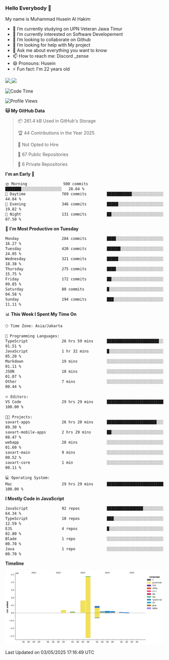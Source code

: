 ### Hello Everybody 👋

My name is Muhammad Husein Al Hakim

- 🔭 I’m currently studying on UPN Veteran Jawa Timur
- 🌱 I’m currently interested on Software Developement
- 👯 I’m looking to collaborate on Github
- 🤔 I’m looking for help with My project
- 💬 Ask me about everything you want to know
- 📫 How to reach me: Discord _zense
- 😄 Pronouns: Husein
- ⚡ Fun fact: I'm 22 years old

<p align="left">
<a href="https://github.com/huseinhq">
  <img height="180em" src="https://github-readme-stats-eight-theta.vercel.app/api?username=huseinhq&show_icons=true&theme=algolia&include_all_commits=true&count_private=true"/>
  <img height="180em" src="https://github-readme-stats-eight-theta.vercel.app/api/top-langs/?username=huseinhq&layout=compact&langs_count=8&theme=algolia"/>
</a>
</p>

<!--START_SECTION:waka-->
![Code Time](http://img.shields.io/badge/Code%20Time-2%2C098%20hrs%2025%20mins-blue)

![Profile Views](http://img.shields.io/badge/Profile%20Views-2-blue)

**🐱 My GitHub Data** 

> 📦 261.4 kB Used in GitHub's Storage 
 > 
> 🏆 44 Contributions in the Year 2025
 > 
> 🚫 Not Opted to Hire
 > 
> 📜 67 Public Repositories 
 > 
> 🔑 6 Private Repositories 
 > 
**I'm an Early 🐤** 

```text
🌞 Morning                500 commits         ███████░░░░░░░░░░░░░░░░░░   28.64 % 
🌆 Daytime                769 commits         ███████████░░░░░░░░░░░░░░   44.04 % 
🌃 Evening                346 commits         █████░░░░░░░░░░░░░░░░░░░░   19.82 % 
🌙 Night                  131 commits         ██░░░░░░░░░░░░░░░░░░░░░░░   07.50 % 
```
📅 **I'm Most Productive on Tuesday** 

```text
Monday                   284 commits         ████░░░░░░░░░░░░░░░░░░░░░   16.27 % 
Tuesday                  420 commits         ██████░░░░░░░░░░░░░░░░░░░   24.05 % 
Wednesday                321 commits         █████░░░░░░░░░░░░░░░░░░░░   18.38 % 
Thursday                 275 commits         ████░░░░░░░░░░░░░░░░░░░░░   15.75 % 
Friday                   172 commits         ██░░░░░░░░░░░░░░░░░░░░░░░   09.85 % 
Saturday                 80 commits          █░░░░░░░░░░░░░░░░░░░░░░░░   04.58 % 
Sunday                   194 commits         ███░░░░░░░░░░░░░░░░░░░░░░   11.11 % 
```


📊 **This Week I Spent My Time On** 

```text
🕑︎ Time Zone: Asia/Jakarta

💬 Programming Languages: 
TypeScript               26 hrs 59 mins      ███████████████████████░░   91.51 % 
JavaScript               1 hr 32 mins        █░░░░░░░░░░░░░░░░░░░░░░░░   05.20 % 
Markdown                 19 mins             ░░░░░░░░░░░░░░░░░░░░░░░░░   01.11 % 
JSON                     18 mins             ░░░░░░░░░░░░░░░░░░░░░░░░░   01.07 % 
Other                    7 mins              ░░░░░░░░░░░░░░░░░░░░░░░░░   00.44 % 

🔥 Editors: 
VS Code                  29 hrs 29 mins      █████████████████████████   100.00 % 

🐱‍💻 Projects: 
savart-apps              26 hrs 20 mins      ██████████████████████░░░   89.30 % 
savart-mobile-apps       2 hrs 29 mins       ██░░░░░░░░░░░░░░░░░░░░░░░   08.47 % 
webapp                   28 mins             ░░░░░░░░░░░░░░░░░░░░░░░░░   01.60 % 
savart-main              9 mins              ░░░░░░░░░░░░░░░░░░░░░░░░░   00.52 % 
savart-core              1 min               ░░░░░░░░░░░░░░░░░░░░░░░░░   00.11 % 

💻 Operating System: 
Mac                      29 hrs 29 mins      █████████████████████████   100.00 % 
```

**I Mostly Code in JavaScript** 

```text
JavaScript               92 repos            ████████████████░░░░░░░░░   64.34 % 
TypeScript               18 repos            ███░░░░░░░░░░░░░░░░░░░░░░   12.59 % 
EJS                      4 repos             █░░░░░░░░░░░░░░░░░░░░░░░░   02.80 % 
Blade                    1 repo              ░░░░░░░░░░░░░░░░░░░░░░░░░   00.70 % 
Java                     1 repo              ░░░░░░░░░░░░░░░░░░░░░░░░░   00.70 % 
```



**Timeline**

![Lines of Code chart](https://raw.githubusercontent.com/HuseinHQ/HuseinHQ/main/assets/bar_graph.png)


 Last Updated on 03/05/2025 17:16:49 UTC
<!--END_SECTION:waka-->
